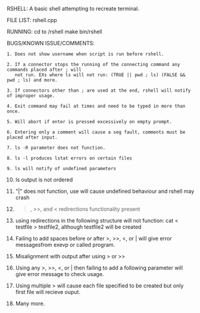 RSHELL: 
    A basic shell attempting to recreate terminal.  

FILE LIST:
    rshell.cpp

RUNNING:
    cd to /rshell
    make
    bin/rshell

BUGS/KNOWN ISSUE/COMMENTS:
    
    1. Does not show username when script is run before rshell.
    
    2. If a connector stops the running of the connecting command any commands placed after ; will
       not run. EXs where ls will not run: (TRUE || pwd ; ls) (FALSE && pwd ; ls) and more. 
    
    3. If connectors other than ; are used at the end, rshell will notify of improper usage.

    4. Exit command may fail at times and need to be typed in more than once.

    5. Will abort if enter is pressed excessively on empty prompt.

    6. Entering only a comment will cause a seg fault, comments must be placed after input.

    7. ls -R parameter does not function.

    8. ls -l produces lstat errors on certain files

    9. ls will notify of undefined parameters
    
   10. ls output is not ordered
    
   11. "|" does not function, use will cause undefined behaviour and rshell may crash

   12. >, >>, and < redirections functionality present

   13. using redirections in the following structure will not function:
       cat < testfile > testfile2, although testfile2 will be created
   
   14. Failing to add spaces before or after >, >>, <, or | will give error messagesfrom exevp or called program.

   15. Misalignment with output after using > or >>
    
   16. Using any >, >>, <, or | then failing to add a following parameter will give error message to check usage.

   17. Using multiple > will cause each file specified to be created but only first file will recieve ouput.
   
   18. Many more.





